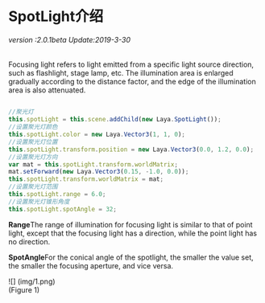 # SpotLight介绍

###### *version :2.0.1beta   Update:2019-3-30*

Focusing light refers to light emitted from a specific light source direction, such as flashlight, stage lamp, etc. The illumination area is enlarged gradually according to the distance factor, and the edge of the illumination area is also attenuated.


```typescript

//聚光灯
this.spotLight = this.scene.addChild(new Laya.SpotLight());
//设置聚光灯颜色
this.spotLight.color = new Laya.Vector3(1, 1, 0);
//设置聚光灯位置
this.spotLight.transform.position = new Laya.Vector3(0.0, 1.2, 0.0);
//设置聚光灯方向
var mat = this.spotLight.transform.worldMatrix;
mat.setForward(new Laya.Vector3(0.15, -1.0, 0.0));
this.spotLight.transform.worldMatrix = mat;
//设置聚光灯范围
this.spotLight.range = 6.0;
//设置聚光灯锥形角度
this.spotLight.spotAngle = 32;
```


**Range**The range of illumination for focusing light is similar to that of point light, except that the focusing light has a direction, while the point light has no direction.

**SpotAngle**For the conical angle of the spotlight, the smaller the value set, the smaller the focusing aperture, and vice versa.

![] (img/1.png)<br> (Figure 1)

​